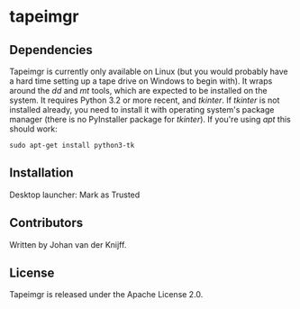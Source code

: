 # tapeimgr

## Dependencies

Tapeimgr is currently only available on Linux (but you would probably have a hard time setting up a tape drive on Windows to begin with). It wraps around the *dd* and *mt* tools, which are expected to be installed on the system. It requires Python 3.2 or more recent, and *tkinter*. If *tkinter* is not installed already, you need to install it with operating system's package manager (there is no PyInstaller package for *tkinter*). If you're using *apt* this should work:

    sudo apt-get install python3-tk

## Installation

Desktop launcher: Mark as Trusted

## Contributors

Written by Johan van der Knijff. 

## License

Tapeimgr is released under the  Apache License 2.0.
